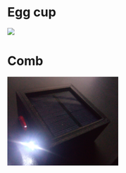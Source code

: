 # Egg cup
<img src="https://github.com/pierreblavy2/elec-solar_lamp/blob/main/images/photo-day.jpg?raw=true" width="50%">


# Comb
<img src="https://github.com/pierreblavy2/elec-solar_lamp/blob/main/images/photo-night.jpg?raw=true" width="50%">


